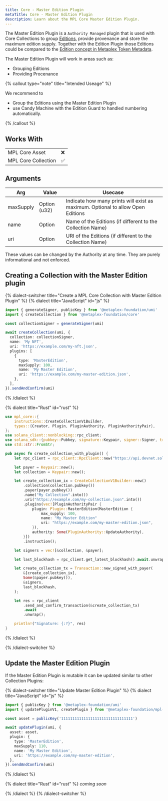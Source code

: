 ```yaml
---
title: Core - Master Edition Plugin
metaTitle: Core - Master Edition Plugin
description: Learn about the MPL Core Master Edition Plugin.
---
```


The Master Edition Plugin is a `Authority Managed` plugin that is used with Core Collections to group [Editions](/core/plugins/edition), provide provenance and store the maximum edition supply. Together with the Edition Plugin those Editions could be compared to the [Edition concept in Metaplex Token Metadata](/token-metadata/print).

The Master Edition Plugin will work in areas such as:

- Grouping Editions
- Providing Procenance

{% callout type="note" title="Intended Useage" %}

We recommend to

- Group the Editions using the Master Edition Plugin
- use Candy Machine with the Edition Guard to handled numbering automatically.

{% /callout %}

## Works With

|                     |     |
| ------------------- | --- |
| MPL Core Asset      | ❌  |
| MPL Core Collection | ✅  |

## Arguments

| Arg       | Value                | Usecase                                                                         |
| --------- | -------------------- | ------------------------------------------------------------------------------- |
| maxSupply | Option<number> (u32) | Indicate how many prints will exist as maximum. Optional to allow Open Editions |
| name      | Option<String>       | Name of the Editions (if different to the Collection Name)                      |
| uri       | Option<String>       | URI of the Editions (if different to the Collection Name)                       |

These values can be changed by the Authority at any time. They are purely informational and not enforced.

## Creating a Collection with the Master Edition plugin

{% dialect-switcher title="Create a MPL Core Collection with Master Edition Plugin" %}
{% dialect title="JavaScript" id="js" %}

```ts
import { generateSigner, publicKey } from '@metaplex-foundation/umi'
import { createCollection } from '@metaplex-foundation/core'

const collectionSigner = generateSigner(umi)

await createCollection(umi, {
  collection: collectionSigner,
  name: 'My NFT',
  uri: 'https://example.com/my-nft.json',
  plugins: [
    {
      type: 'MasterEdition',
      maxSupply: 100,
      name: 'My Master Edition',
      uri: 'https://example.com/my-master-edition.json',
    },
  ],
}).sendAndConfirm(umi)
```

{% /dialect %}

{% dialect title="Rust" id="rust" %}

```rust
use mpl_core::{
    instructions::CreateCollectionV1Builder,
    types::{Creator, Plugin, PluginAuthority, PluginAuthorityPair},
};
use solana_client::nonblocking::rpc_client;
use solana_sdk::{pubkey::Pubkey, signature::Keypair, signer::Signer, transaction::Transaction};
use std::str::FromStr;

pub async fn create_collection_with_plugin() {
    let rpc_client = rpc_client::RpcClient::new("https://api.devnet.solana.com".to_string());

    let payer = Keypair::new();
    let collection = Keypair::new();

    let create_collection_ix = CreateCollectionV1Builder::new()
        .collection(collection.pubkey())
        .payer(payer.pubkey())
        .name("My Collection".into())
        .uri("https://example.com/my-collection.json".into())
        .plugins(vec![PluginAuthorityPair {
            plugin: Plugin::MasterEdition(MasterEdition {
                max_supply: 100,
                name: "My Master Edition"
                uri: "https://example.com/my-master-edition.json",
            }),
            authority: Some(PluginAuthority::UpdateAuthority),
        }])
        .instruction();

    let signers = vec![&collection, &payer];

    let last_blockhash = rpc_client.get_latest_blockhash().await.unwrap();

    let create_collection_tx = Transaction::new_signed_with_payer(
        &[create_collection_ix],
        Some(&payer.pubkey()),
        &signers,
        last_blockhash,
    );

    let res = rpc_client
        .send_and_confirm_transaction(&create_collection_tx)
        .await
        .unwrap();

    println!("Signature: {:?}", res)
}
```

{% /dialect %}

{% /dialect-switcher %}

## Update the Master Edition Plugin

If the Master Edition Plugin is mutable it can be updated similar to other Collection Plugins:

{% dialect-switcher title="Update Master Edition Plugin" %}
{% dialect title="JavaScript" id="js" %}

```ts
import { publicKey } from '@metaplex-foundation/umi'
import { updatePluginV1, createPlugin } from '@metaplex-foundation/mpl-core'

const asset = publicKey('11111111111111111111111111111111')

await updatePlugin(umi, {
  asset: asset,
  plugin: {
    type: 'MasterEdition',
    maxSupply: 110,
    name: 'My Master Edition',
    uri: 'https://example.com/my-master-edition',
  },
}).sendAndConfirm(umi)
```

{% /dialect %}

{% dialect title="Rust" id="rust" %}
_coming soon_

{% /dialect %}
{% /dialect-switcher %}

